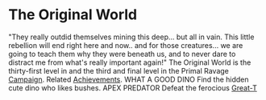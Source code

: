 # The Original World

"They really outdid themselves mining this deep... but all in vain. This little rebellion will end right here and now.. and for those creatures... we are going to teach them why they were beneath us, and to never dare to distract me from what's really important again!"
The Original World is the thirty-first level in and the third and final level in the Primal Ravage [Campaign](Mini-Campaign).
Related [Achievements](Achievements).
 WHAT A GOOD DINO Find the hidden cute dino who likes bushes.
 APEX PREDATOR Defeat the ferocious [Great-T](Great-T)